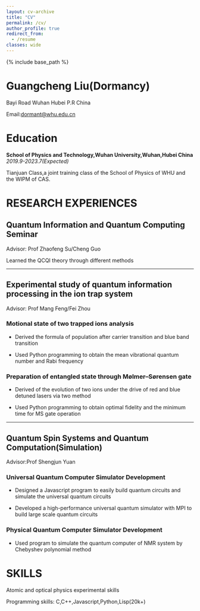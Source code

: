 ```yaml
---
layout: cv-archive
title: "CV"
permalink: /cv/
author_profile: true
redirect_from:
  - /resume
classes: wide
---
```


<style>
a.uline {text-decoration:underline;}
</style>

{% include base_path %}



# **Guangcheng Liu(Dormancy)**

Bayi Road Wuhan Hubei P.R China

Email:[dormant@whu.edu.cn](mailto:dormant@whu.edu.cn)

# **Education**

**School of Physics and Technology,Wuhan University,Wuhan,Hubei China**    *2019.9-2023.7(Expected)*

Tianjuan Class,a joint training class of the School of Physics of WHU and the WIPM of CAS.

# RESEARCH EXPERIENCES

## Quantum Information and Quantum Computing Seminar

Advisor: Prof Zhaofeng Su/Cheng Guo

Learned the QCQI theory through different methods


---

## Experimental study of quantum information processing in the ion trap system

Advisor: Prof Mang Feng/Fei Zhou

### Motional state of two trapped ions analysis

+ Derived the formula of population after carrier transition and blue band transition

+ Used Python programming to obtain the mean vibrational quantum number and Rabi frequency

### Preparation of entangled state through Mølmer–Sørensen gate

+ Derived of the evolution of two ions under the drive of red and blue detuned lasers via two method

+ Used Python programming to obtain optimal fidelity and the minimum time for MS gate operation

---

## Quantum Spin Systems and Quantum Computation(Simulation)

Advisor:Prof Shengjun Yuan

### Universal Quantum Computer Simulator Development

+ Designed a Javascript program to easily build quantum circuits and simulate the universal quantum circuits

+ Developed a high-performance universal quantum simulator with MPI to build large scale quantum circuits


### Physical Quantum Computer Simulator Development

+ Used program to simulate the quantum computer of NMR system by Chebyshev polynomial method

# SKILLS

Atomic and optical physics experimental skills

Programming skills: C,C++,Javascript,Python,Lisp(20k+)

